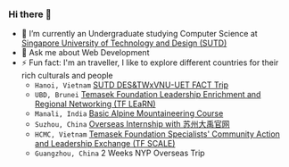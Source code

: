 ### Hi there 👋

<!--
**Benny1143/Benny1143** is a ✨ _special_ ✨ repository because its `README.md` (this file) appears on your GitHub profile.

Here are some ideas to get you started:
-->

<!--
- 🔭 I’m currently working on OSSU course
-->
- 🌱 I’m currently an Undergraduate studying Computer Science at [Singapore University of Technology and Design (SUTD)](https://www.sutd.edu.sg/)
- 💬 Ask me about Web Development
- ⚡ Fun fact: I'm an traveller, I like to explore different countries for their rich culturals and people
  - `Hanoi, Vietnam` [SUTD DES&TWxVNU-UET FACT Trip](https://www.instagram.com/p/CvW6FDgBVPX/?utm_source=ig_web_copy_link&igshid=MzRlODBiNWFlZA==)
  - `UBD, Brunei` [Temasek Foundation Leadership Enrichment and Regional Networking (TF LEaRN)](https://www.instagram.com/p/CtqAJf1h-nY/?img_index=7)
  - `Manali, India` [Basic Alpine Mountaineering Course](https://incrediblejourneys.sg/adventures/basic-alpine-mountaineering-course/)
  - `Suzhou, China` [Overseas Internship with 苏州大禹官网](https://dayukeji.com/)
  - `HCMC, Vietnam` [Temasek Foundation Specialists' Community Action and Leadership Exchange (TF SCALE)](https://temasekfoundation.org.sg/programmes-s/Specialists-Community-Action-and-Leadership-Exchange-SCALE-Programmes)
  - `Guangzhou, China` 2 Weeks NYP Overseas Trip
<!-- - 👯 I’m looking to collaborate on Finance for all
- 🤔 I’m looking for help with none at the moment -->
